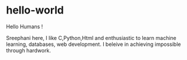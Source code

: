 # hello-world
Hello Humans !

Sreephani here, I like C,Python,Html and enthusiastic to learn machine learning, databases, web development.
I beleive in achieving impossible through hardwork.
